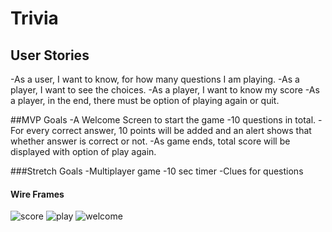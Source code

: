 # Trivia

## User Stories

-As a user, I want to know, for how many questions I am playing.
-As a player, I want to see the choices.
-As a player, I want to know my score
-As a player, in the end, there must be option of playing again or quit.

##MVP Goals
-A Welcome Screen to start the game
-10 questions in total.
-For every correct answer, 10 points will be added and an alert shows that whether answer is correct or not.
-As game ends, total score will be displayed with option of play again.

###Stretch Goals
-Multiplayer game
-10 sec timer
-Clues for questions

#### Wire Frames

![score](https://media.git.generalassemb.ly/user/38079/files/49ab8700-0649-11ec-99f6-b40145e836a0)
![play](https://media.git.generalassemb.ly/user/38079/files/752e7180-0649-11ec-937b-91e4009784cc)
![welcome](https://media.git.generalassemb.ly/user/38079/files/b888e000-0649-11ec-9174-c1f739da9ee9)
